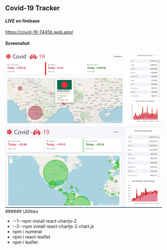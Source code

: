 ## Covid-19 Tracker
#### LIVE  on firebase
https://covid-19-7445b.web.app/
#### Screenshot
<img src="https://github.com/alaminstore/covid-19-tracker/blob/main/screenshots/covid-19_by_Alamin.png">
<img src="https://github.com/alaminstore/covid-19-tracker/blob/main/screenshots/recovered_usa.png">
###### Utilities
<ul>
      <li>--1--npm install react-chartjs-2</li>
      <li>--2--npm install react-chartjs-2 chart.js</li>
      <li> npm i numeral</li>
      <li>npm i react-leaflet</li>
      <li>npm i leaflet </li>
 </ul>
